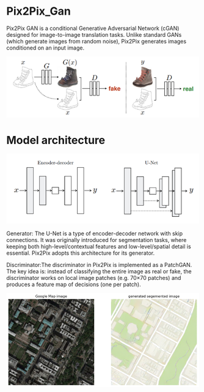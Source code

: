 # Pix2Pix_Gan
Pix2Pix GAN is a conditional Generative Adversarial Network (cGAN) designed for image-to-image translation tasks. Unlike standard GANs (which generate images from random noise), Pix2Pix generates images conditioned on an input image.

![](https://github.com/shree180103/Pixel_Gan/blob/main/imgs/Screenshot%202025-09-20%20232123.png)

# Model architecture
![](https://github.com/shree180103/Pixel_Gan/blob/main/imgs/Screenshot%202025-09-20%20232442.png)

Generator: The U-Net is a type of encoder-decoder network with skip connections. It was originally introduced for segmentation tasks, where keeping both high-level/contextual features and low-level/spatial detail is essential. Pix2Pix adopts this architecture for its generator.

Discriminator:The discriminator in Pix2Pix is implemented as a PatchGAN. The key idea is: instead of classifying the entire image as real or fake, the discriminator works on local image patches (e.g. 70×70 patches) and produces a feature map of decisions (one per patch).

![scdqcq](./output_satalite%20images.png)
